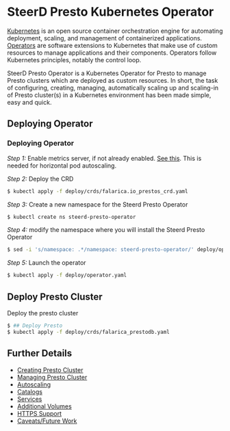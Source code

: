 # SteerD Presto Kubernetes Operator

[Kubernetes](https://kubernetes.io/docs/home/) is an open source container orchestration engine for automating deployment, scaling, and management of containerized applications. [Operators](https://kubernetes.io/docs/concepts/extend-kubernetes/operator/) are software extensions to Kubernetes that make use of custom resources to manage applications and their components. Operators follow Kubernetes principles, notably the control loop.

SteerD Presto Operator is a Kubernetes Operator for Presto to manage Presto clusters which are deployed as custom resources. In short, the task of configuring, creating, managing, automatically scaling up and scaling-in of Presto cluster(s) in a Kubernetes environment has been made simple, easy and quick.

## Deploying Operator

### Deploying Operator

*Step 1:* Enable metrics server, if not already enabled. [See this](https://github.com/kubernetes-sigs/metrics-server). This is needed for horizontal pod autoscaling.

*Step 2:* Deploy the CRD
```bash
$ kubectl apply -f deploy/crds/falarica.io_prestos_crd.yaml
```
*Step 3:* Create a new namespace for the Steerd Presto Operator
```bash
$ kubectl create ns steerd-presto-operator
```  
*Step 4:* modify the namespace where you will install the Steerd Presto Operator
```bash
$ sed -i 's/namespace: .*/namespace: steerd-presto-operator/' deploy/operator.yaml
```
*Step 5:* Launch the operator
```bash
$ kubectl apply -f deploy/operator.yaml
```  
 
## Deploy Presto Cluster

Deploy the presto cluster
```bash
$ ## Deploy Presto
$ kubectl apply -f deploy/crds/falarica_prestodb.yaml  
```

## Further Details 

- [Creating Presto Cluster](docs/prestoresource.md)
- [Managing Presto Cluster](docs/status.md)
- [Autoscaling](docs/autoscaling.md)
- [Catalogs](docs/catalog.md)
- [Services](docs/service.md)
- [Additional Volumes](docs/additionalvolumes.md)
- [HTTPS Support](docs/https.md)
- [Caveats/Future Work](docs/caveats.md)
